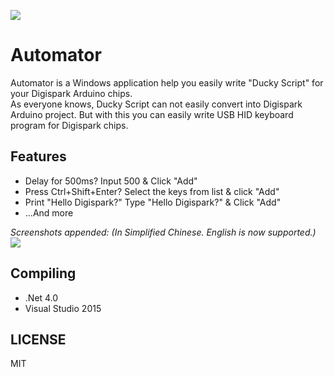 ![](https://raw.githubusercontent.com/CYRO4S/Automator/master/Automator/Automator/Resources/64.png)
# Automator  
  
Automator is a Windows application help you easily write "Ducky Script" for your Digispark Arduino chips.  
As everyone knows, Ducky Script can not easily convert into Digispark Arduino project. But with this you can easily write USB HID keyboard program for Digispark chips.  
    
## Features  
* Delay for 500ms? Input 500 & Click "Add"
* Press Ctrl+Shift+Enter? Select the keys from list & click "Add"
* Print "Hello Digispark?" Type "Hello Digispark?" & Click "Add"
* ...And more    
  
*Screenshots appended: (In Simplified Chinese. English is now supported.)*  
![](https://raw.githubusercontent.com/CYRO4S/Automator/master/Automator/Automator/Resources/Automator_zh-CN.PNG)
  
## Compiling  
* .Net 4.0  
* Visual Studio 2015  
  
## LICENSE
MIT
